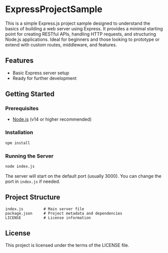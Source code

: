 # ExpressProjectSample

This is a simple Express.js project sample designed to understand the basics of building a web server using Express. It provides a minimal starting point for creating RESTful APIs, handling HTTP requests, and structuring Node.js applications. Ideal for beginners and those looking to prototype or extend with custom routes, middleware, and features.

## Features
- Basic Express server setup
- Ready for further development

## Getting Started

### Prerequisites
- [Node.js](https://nodejs.org/) (v14 or higher recommended)

### Installation

```bash
npm install
```

### Running the Server

```bash
node index.js
```

The server will start on the default port (usually 3000). You can change the port in `index.js` if needed.

## Project Structure
```
index.js         # Main server file
package.json     # Project metadata and dependencies
LICENSE          # License information
```

## License
This project is licensed under the terms of the LICENSE file.
